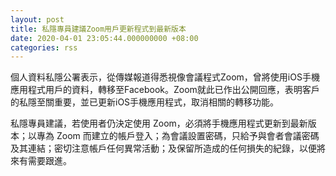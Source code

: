```yaml
---
layout: post
title: 私隱專員建議Zoom用戶更新程式到最新版本
date: 2020-04-01 23:05:44.000000000 +08:00
categories: rss
---
```


個人資料私隱公署表示，從傳媒報道得悉視像會議程式Zoom，曾將使用iOS手機應用程式用戶的資料，轉移至Facebook。Zoom就此已作出公開回應，表明客戶的私隱至關重要，並已更新iOS手機應用程式，取消相關的轉移功能。

私隱專員建議，若使用者仍決定使用 Zoom，必須將手機應用程式更新到最新版本；以專為 Zoom 而建立的帳戶登入；為會議設置密碼，只給予與會者會議密碼及其連結；密切注意帳戶任何異常活動；及保留所造成的任何損失的紀錄，以便將來有需要跟進。
